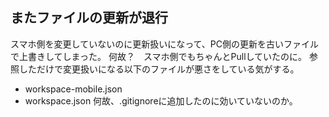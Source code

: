 ## またファイルの更新が退行
スマホ側を変更していないのに更新扱いになって、PC側の更新を古いファイルで上書きしてしまった。
何故？　スマホ側でもちゃんとPullしていたのに。
参照しただけで変更扱いになる以下のファイルが悪さをしている気がする。
- workspace-mobile.json
- workspace.json
何故、.gitignoreに追加したのに効いていないのか。

